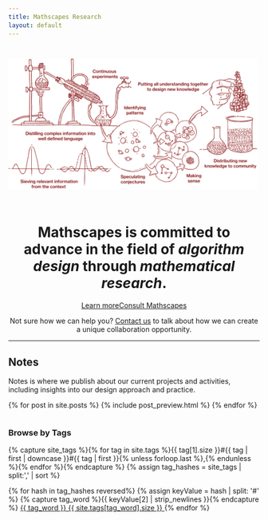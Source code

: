 ```yaml
---
title: Mathscapes Research
layout: default
---
```


<img class="animated fadeInDown" src="/assets/images/process.svg" style="margin-bottom: 2em; margin-top: 2em; max-width: 500px;">

<center>
<h1 class="animated fadeInDown">Mathscapes is committed to advance in the field of <i>algorithm design</i> through <i>mathematical research</i>.</h1>
</center>

<center class="animated fadeIn delay-1s">
<a class="btn" href="about">Learn more</a><a class="primary-btn" href="about">Consult Mathscapes <ion-icon name="open" style="color:white;"></ion-icon></a><br/>
<p class="tertiary">Not sure how we can help you? <ion-icon name="mail"></ion-icon> <a href="mailto: hello@mathscapes.xyz">Contact us</a> to talk about how we can create a unique collaboration opportunity.</p>
</center>

<hr/>

## <ion-icon name="list-box"></ion-icon> Notes
<p>Notes is where we publish about our current projects and activities, including insights into our design approach and practice.</p>

<div class="posts">
<table style="width=100%">
  {% for post in site.posts %}
    {% include post_preview.html %}
  {% endfor %}
</table>
</div>

### <ion-icon name="pricetags"></ion-icon> Browse by Tags

<!-- <div>
{% for tag in site.tags %}
  <a class="tag" href="{{ site.baseurl }}/notes/tag/{{ tag | first | downcase | replace: ' ','-' }}">{{ tag | first }}</a>{% unless forloop.last %}{% endunless %}
{% endfor %}
</div> -->

<div>
{% capture site_tags %}{% for tag in site.tags %}{{ tag[1].size }}#{{ tag | first | downcase }}#{{ tag | first }}{% unless forloop.last %},{% endunless %}{% endfor %}{% endcapture %}
{% assign tag_hashes = site_tags | split:',' | sort %}

{% for hash in tag_hashes reversed%}
  {% assign keyValue = hash | split: '#' %}
  {% capture tag_word %}{{ keyValue[2] | strip_newlines }}{% endcapture %}
    <a class="tag" href="{{ site.baseurl }}/notes/tag/{{ tag_word | downcase | replace: ' ','-' }}">
      {{ tag_word }} <span class="count">{{ site.tags[tag_word].size }}</span>
    </a>
{% endfor %}
</div>

<!-- ## Authors

<div>
{% for author in site.authors %}
  <a href="{{ author.url }}">{{ author.name }}</a>{% unless forloop.last %} &nbsp; {% endunless %}
{% endfor %}
</div> -->